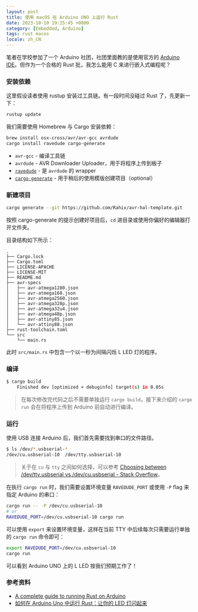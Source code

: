 ```yaml
---
layout: post
title: 使用 macOS 在 Arduino UNO 上运行 Rust
date: 2023-10-10 19:25:45 +0800
category: [Embedded, Arduino]
tags: rust macos
locale: zh_CN
---
```


笔者在学校参加了一个 Arduino 社团，社团里面教的是使用官方的 [Arduino IDE](https://www.arduino.cc/en/software)。但作为一个合格的 Rust 批，我怎么能用 C 来进行嵌入式编程呢？

### 安装依赖

这里假设读者使用 rustup 安装过工具链。有一段时间没碰过 Rust 了，先更新一下：

```sh
rustup update
```

我们需要使用 Homebrew 与 Cargo 安装依赖：

```sh
brew install osx-cross/avr/avr-gcc avrdude
cargo install ravedude cargo-generate
```

- `avr-gcc` - 编译工具链
- `avrdude` - AVR Downloader Uploader，用于将程序上传到板子
- [`ravedude`](https://crates.io/crates/ravedude) - 是 `avrdude` 的 wrapper
- [`cargo-generate`](https://crates.io/crates/cargo-generate) - 用于稍后的使用模版创建项目（optional）

### 新建项目

```sh
cargo generate --git https://github.com/Rahix/avr-hal-template.git
```

按照 cargo-generate 的提示创建好项目后，`cd` 进目录或使用你偏好的编辑器打开文件夹。

目录结构如下所示：

```text
.
├── Cargo.lock
├── Cargo.toml
├── LICENSE-APACHE
├── LICENSE-MIT
├── README.md
├── avr-specs
│   ├── avr-atmega1280.json
│   ├── avr-atmega168.json
│   ├── avr-atmega2560.json
│   ├── avr-atmega328p.json
│   ├── avr-atmega32u4.json
│   ├── avr-atmega48p.json
│   ├── avr-attiny85.json
│   └── avr-attiny88.json
├── rust-toolchain.toml
└── src
    └── main.rs
```

此时 `src/main.rs` 中包含一个以一秒为间隔闪烁 L LED 灯的程序。

### 编译

```sh
$ cargo build
    Finished dev [optimized + debuginfo] target(s) in 0.05s
```

> 在每次修改完代码之后不需要单独运行 `cargo build`，接下来介绍的 `cargo run` 会在将程序上传到 Arduino 前自动进行编译。

### 运行

使用 USB 连接 Arduino 后，我们首先需要找到串口的文件路径。

```sh
$ ls /dev/*.usbserial-*
/dev/cu.usbserial-10  /dev/tty.usbserial-10
```

> 关于在 `cu` 与 `tty` 之间如何选择，可以参考 [Choosing between /dev/tty.usbserial vs /dev/cu.usbserial - Stack Overflow](https://stackoverflow.com/questions/37688257/choosing-between-dev-tty-usbserial-vs-dev-cu-usbserial)。

在执行 `cargo run` 时，我们需要设置环境变量 `RAVEDUDE_PORT` 或使用 `-P` flag 来指定 Arduino 的串口：

```sh
cargo run -- -P /dev/cu.usbserial-10
# or
RAVEDUDE_PORT=/dev/cu.usbserial-10 cargo run
```

可以使用 `export` 来设置环境变量，这样在当前 TTY 中后续每次只需要运行单独的 `cargo run` 命令即可：

```sh
export RAVEDUDE_PORT=/dev/cu.usbserial-10
cargo run
```

可以看到 Arduino UNO 上的 L LED 按我们预期工作了！

### 参考资料

- [A complete guide to running Rust on Arduino](https://blog.logrocket.com/complete-guide-running-rust-arduino/)
- [如何在 Arduino Uno 中运行 Rust：让你的 LED 灯闪起来](https://n3xtchen.github.io/n3xtchen/rust/2020/08/22/rust-arduino-our-first-blink)
